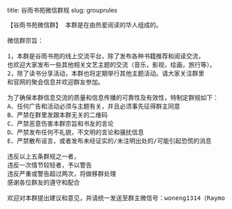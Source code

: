 title: 谷雨书苑微信群规
slug: grouprules

<pre>
【谷雨书苑微信群】 本群是在由热爱阅读的华人组成的。

微信群宗旨：

1，本群是谷雨书苑的线上交流平台，除了发布各种书籍推荐和阅读交流，
也欢迎大家发布一些其他相关文艺主题的交流（音乐，影视，绘画，旅行等）。
2，除了读书分享活动，本群也将定期举行其他主题活动。请大家关注群里
和官网的聚会信息并欢迎群友参加。

为了确保本群信息交流的质量和信息传播的可靠性及有效性，特制定群规如下：
A、任何广告和活动必须与主题有关，并且必须事先征得群主同意
B、严禁在群里发跟本群无关的二维码
C、严禁恶意伤害本群宗旨和书友的言论
D、严禁发布任何不礼貌，不文明的言论和骚扰信息
E、严禁散布谣言，或者发布未经证实的/未注明出处的/可能引起恐慌的消息

违反以上五条群规之一者，
违反一次情节较轻者，予以警告
违反严重或警告超过两次，将做移群处理
感谢各位群友的遵守和配合

欢迎对本群提出建议和意见，并请统一发送至群主微信号：woneng1314（Raymond）
</pre>
